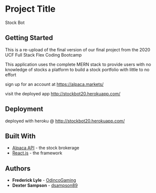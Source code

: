 # Project Title

Stock Bot

## Getting Started

This is a re-upload of the final version of our final project from the 2020 UCF Full Stack Flex Coding Bootcamp

This application uses the complete MERN stack to provide users with no knowledge of stocks a platform to build a stock portfolio with little to no effort

sign up for an account at https://alpaca.markets/

visit the deployed app http://stockbot20.herokuapp.com/

## Deployment

deployed with heroku @ http://stockbot20.herokuapp.com/

## Built With

* [Alpaca API](https://alpaca.markets/) - the stock brokerage
* [React.js](https://reactjs.org/) - the framework


## Authors

* **Frederick Lyle** - [OdincoGaming](https://github.com/OdincoGaming)
* **Dexter Sampson** - [dsampson89](https://github.com/dsampson89)

